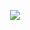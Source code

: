 <p align="center">
<img src="https://user-images.githubusercontent.com/50978981/210165284-5f72121d-0b58-4eaa-b365-8607fa3f0f10.svg">
</p>